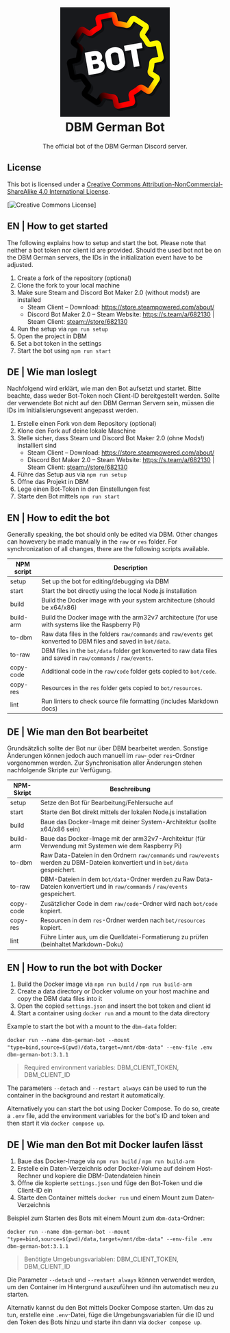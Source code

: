 <h1 align="center">
   <img src="res/v3/dbm-german-bot.png" alt="DBM German Bot Logo" width="256em"><br>
   DBM German Bot
</h1>

<p align="center">The official bot of the DBM German Discord server.</p>

## License

This bot is licensed under a
[Creative Commons Attribution-NonCommercial-ShareAlike 4.0 International License][Licence-CC-BY-NC-SA].

[![Creative Commons License](https://i.creativecommons.org/l/by-nc-sa/4.0/88x31.png)]

## EN | How to get started

The following explains how to setup and start the bot. Please note that neither a bot token nor client id are provided.
Should the used bot not be on the DBM German servers, the IDs in the initialization event have to be adjusted.

1. Create a fork of the repository (optional)
2. Clone the fork to your local machine
3. Make sure Steam and Discord Bot Maker 2.0 (without mods!) are installed
   - Steam Client – Download: <https://store.steampowered.com/about/>
   - Discord Bot Maker 2.0 – Steam Website: <https://s.team/a/682130> | Steam Client: <steam://store/682130>
4. Run the setup via `npm run setup`
5. Open the project in DBM
6. Set a bot token in the settings
7. Start the bot using `npm run start`

## DE | Wie man loslegt

Nachfolgend wird erklärt, wie man den Bot aufsetzt und startet. Bitte beachte, dass weder Bot-Token
noch Client-ID bereitgestellt werden. Sollte der verwendete Bot nicht auf den DBM German Servern sein,
müssen die IDs im Initialisierungsevent angepasst werden.

1. Erstelle einen Fork von dem Repository (optional)
2. Klone den Fork auf deine lokale Maschine
3. Stelle sicher, dass Steam und Discord Bot Maker 2.0 (ohne Mods!) installiert sind
   - Steam Client – Download: <https://store.steampowered.com/about/>
   - Discord Bot Maker 2.0 – Steam Website: <https://s.team/a/682130> | Steam Client: <steam://store/682130>
4. Führe das Setup aus via `npm run setup`
5. Öffne das Projekt in DBM
6. Lege einen Bot-Token in den Einstellungen fest
7. Starte den Bot mittels `npm run start`

## EN | How to edit the bot

Generally speaking, the bot should only be edited via DBM. Other changes can howevery be made manually in the `raw`
or `res` folder. For synchronization of all changes, there are the following scripts available.

| NPM script | Description                                                                                                       |
|------------|-------------------------------------------------------------------------------------------------------------------|
| setup      | Set up the bot for editing/debugging via DBM                                                                      |
| start      | Start the bot directly using the local Node.js installation                                                       |
| build      | Build the Docker image with your system architecture (should be x64/x86)                                          |
| build-arm  | Build the Docker image with the arm32v7 architecture (for use with systems like the Raspberry Pi)                 |
| to-dbm     | Raw data files in the folders `raw/commands` and `raw/events` get konverted to DBM files and saved in `bot/data`. |
| to-raw     | DBM files in the `bot/data` folder get konverted to raw data files and saved in `raw/commands` / `raw/events`.    |
| copy-code  | Additional code in the `raw/code` folder gets copied to `bot/code`.                                               |
| copy-res   | Resources in the `res` folder gets copied to `bot/resources`.                                                     |
| lint       | Run linters to check source file formatting (includes Markdown docs)                                              |

## DE | Wie man den Bot bearbeitet

Grundsätzlich sollte der Bot nur über DBM bearbeitet werden. Sonstige Änderungen können jedoch auch manuell im `raw`-
oder `res`-Ordner vorgenommen werden. Zur Synchronisation aller Änderungen stehen nachfolgende Skripte zur Verfügung.

| NPM-Skript | Beschreibung                                                                                                                     |
|------------|----------------------------------------------------------------------------------------------------------------------------------|
| setup      | Setze den Bot für Bearbeitung/Fehlersuche auf                                                                                    |
| start      | Starte den Bot direkt mittels der lokalen Node.js installation                                                                   |
| build      | Baue das Docker-Image mit deiner System-Architektur (sollte x64/x86 sein)                                                        |
| build-arm  | Baue das Docker-Image mit der arm32v7-Architektur (für Verwendung mit Systemen wie dem Raspberry Pi)                             |
| to-dbm     | Raw Data-Dateien in den Ordnern `raw/commands` und `raw/events` werden zu DBM-Dateien konvertiert und in `bot/data` gespeichert. |
| to-raw     | DBM-Dateien in dem `bot/data`-Ordner werden zu Raw Data-Dateien konvertiert und in `raw/commands` / `raw/events` gespeichert.    |
| copy-code  | Zusätzlicher Code in dem `raw/code`-Ordner wird nach `bot/code` kopiert.                                                         |
| copy-res   | Resourcen in dem `res`-Ordner werden nach `bot/resources` kopiert.                                                               |
| lint       | Führe Linter aus, um die Quelldatei-Formatierung zu prüfen (beinhaltet Markdown-Doku)                                            |

## EN | How to run the bot with Docker

1. Build the Docker image via `npm run build` / `npm run build-arm`
2. Create a data directory or Docker volume on your host machine and copy the DBM data files into it
3. Open the copied `settings.json` and insert the bot token and client id
4. Start a container using `docker run` and a mount to the data directory

Example to start the bot with a mount to the `dbm-data` folder:

`
docker run
--name dbm-german-bot
--mount "type=bind,source=$(pwd)/data,target=/mnt/dbm-data"
--env-file .env
dbm-german-bot:3.1.1
`

> Required environment variables: DBM_CLIENT_TOKEN, DBM_CLIENT_ID

The parameters `--detach` and `--restart always` can be used to run the container in the background
and restart it automatically.

Alternatively you can start the bot using Docker Compose. To do so, create a `.env` file,
add the environment variables for the bot's ID and token and then start it via `docker compose up`.

## DE | Wie man den Bot mit Docker laufen lässt

1. Baue das Docker-Image via `npm run build` / `npm run build-arm`
2. Erstelle ein Daten-Verzeichnis oder Docker-Volume auf deinem Host-Rechner und kopiere die DBM-Datendateien hinein
3. Öffne die kopierte `settings.json` und füge den Bot-Token und die Client-ID ein
4. Starte den Container mittels `docker run` und einem Mount zum Daten-Verzeichnis

Beispiel zum Starten des Bots mit einem Mount zum `dbm-data`-Ordner:

`
docker run
--name dbm-german-bot
--mount "type=bind,source=$(pwd)/data,target=/mnt/dbm-data"
--env-file .env
dbm-german-bot:3.1.1
`

> Benötigte Umgebungsvariablen: DBM_CLIENT_TOKEN, DBM_CLIENT_ID

Die Parameter `--detach` und `--restart always` können verwendet werden, um den Container im Hintergrund auszuführen
und ihn automatisch neu zu starten.

Alternativ kannst du den Bot mittels Docker Compose starten. Um das zu tun, erstelle eine `.env`-Datei,
füge die Umgebungsvariablen für die ID und den Token des Bots hinzu und starte ihn dann via `docker compose up`.

[Licence-CC-BY-NC-SA]: https://creativecommons.org/licenses/by-nc-sa/4.0/
